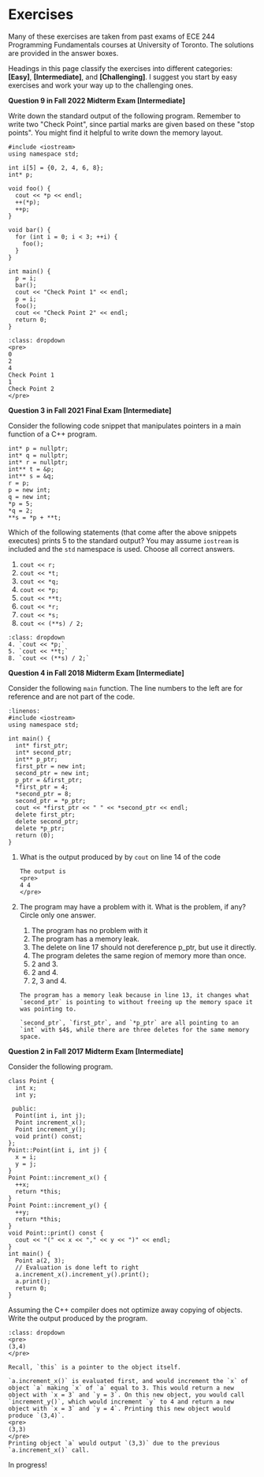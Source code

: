 # Exercises

Many of these exercises are taken from past exams of ECE 244 Programming Fundamentals courses at University of Toronto. The solutions are provided in the answer boxes.

Headings in this page classify the exercises into different categories: **[Easy]**, **[Intermediate]**, and **[Challenging]**. I suggest you start by easy exercises and work your way up to the challenging ones.

**Question 9 in Fall 2022 Midterm Exam [Intermediate]**

Write down the standard output of the following program. Remember to write two "Check Point", since partial marks are given based on these "stop points". You might find it helpful to write down the memory layout.

```{code-block} cpp
#include <iostream>
using namespace std;

int i[5] = {0, 2, 4, 6, 8};
int* p;

void foo() {
  cout << *p << endl;
  ++(*p);
  ++p;
}

void bar() {
  for (int i = 0; i < 3; ++i) {
    foo();
  }
}

int main() {
  p = i;
  bar();
  cout << "Check Point 1" << endl;
  p = i;
  foo();
  cout << "Check Point 2" << endl;
  return 0;
}
```

```{admonition} Answer
:class: dropdown
<pre>
0
2
4
Check Point 1
1
Check Point 2
</pre>
```

**Question 3 in Fall 2021 Final Exam [Intermediate]**

Consider the following code snippet that manipulates pointers in a main function of a C++ program. 

```{code-block} cpp
int* p = nullptr;
int* q = nullptr;
int* r = nullptr;
int** t = &p;
int** s = &q;
r = p;
p = new int;
q = new int;
*p = 5;
*q = 2;
**s = *p + **t;
```

Which of the following statements (that come after the above snippets executes) prints 5 to the standard output? You may assume `iostream` is included and the `std` namespace is used. Choose all correct answers.

1. `cout << r;`
2. `cout << *t;`
3. `cout << *q;`
4. `cout << *p;`
5. `cout << **t;`
6. `cout << *r;`
7. `cout << *s;`
8. `cout << (**s) / 2;`

```{admonition} Answer
:class: dropdown
4. `cout << *p;`
5. `cout << **t;`
8. `cout << (**s) / 2;`
```

**Question 4 in Fall 2018 Midterm Exam [Intermediate]**

Consider the following `main` function. The line numbers to the left are for reference and are not part of the code.

```{code-block} cpp
:linenos:
#include <iostream>
using namespace std;

int main() {
  int* first_ptr;
  int* second_ptr;
  int** p_ptr;
  first_ptr = new int;
  second_ptr = new int;
  p_ptr = &first_ptr;
  *first_ptr = 4;
  *second_ptr = 8;
  second_ptr = *p_ptr;
  cout << *first_ptr << " " << *second_ptr << endl;
  delete first_ptr;
  delete second_ptr;
  delete *p_ptr;
  return (0);
}
```

1. What is the output produced by by `cout` on line 14 of the code

    ```{admonition} Answer
    The output is
    <pre>
    4 4
    </pre>
    ```
2. The program may have a problem with it. What is the problem, if any? Circle only one answer.
    1. The program has no problem with it
    2. The program has a memory leak.
    3. The delete on line 17 should not dereference p_ptr, but use it directly.
    4. The program deletes the same region of memory more than once.
    5. 2 and 3.
    6. 2 and 4.
    7. 2, 3 and 4.

    ```{admonition} Answer
    The program has a memory leak because in line 13, it changes what `second_ptr` is pointing to without freeing up the memory space it was pointing to.

    `second_ptr`, `first_ptr`, and `*p_ptr` are all pointing to an `int` with $4$, while there are three deletes for the same memory space. 
    ```

**Question 2 in Fall 2017 Midterm Exam [Intermediate]**

Consider the following program. 

```{code-block} cpp
class Point {
  int x;
  int y;

 public:
  Point(int i, int j);
  Point increment_x();
  Point increment_y();
  void print() const;
};
Point::Point(int i, int j) {
  x = i;
  y = j;
}
Point Point::increment_x() {
  ++x;
  return *this;
}
Point Point::increment_y() {
  ++y;
  return *this;
}
void Point::print() const {
  cout << "(" << x << "," << y << ")" << endl;
}
int main() {
  Point a(2, 3);
  // Evaluation is done left to right
  a.increment_x().increment_y().print();
  a.print();
  return 0;
}
```

Assuming the C++ compiler does not optimize away copying of objects. Write the output produced by the program.

```{admonition} Answer
:class: dropdown
<pre>
(3,4)
</pre>

Recall, `this` is a pointer to the object itself. 

`a.increment_x()` is evaluated first, and would increment the `x` of object `a` making `x` of `a` equal to 3. This would return a new object with `x = 3` and `y = 3`. On this new object, you would call `increment_y()`, which would increment `y` to 4 and return a new object with `x = 3` and `y = 4`. Printing this new object would produce `(3,4)`.
<pre>
(3,3)
</pre>
Printing object `a` would output `(3,3)` due to the previous `a.increment_x()` call. 
```

In progress!